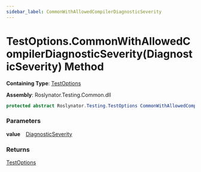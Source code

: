```yaml
---
sidebar_label: CommonWithAllowedCompilerDiagnosticSeverity
---
```


# TestOptions\.CommonWithAllowedCompilerDiagnosticSeverity\(DiagnosticSeverity\) Method

**Containing Type**: [TestOptions](../index.md)

**Assembly**: Roslynator\.Testing\.Common\.dll

```csharp
protected abstract Roslynator.Testing.TestOptions CommonWithAllowedCompilerDiagnosticSeverity(Microsoft.CodeAnalysis.DiagnosticSeverity value)
```

### Parameters

**value** &ensp; [DiagnosticSeverity](https://docs.microsoft.com/en-us/dotnet/api/microsoft.codeanalysis.diagnosticseverity)

### Returns

[TestOptions](../index.md)

